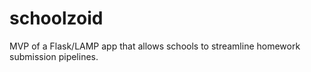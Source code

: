 # schoolzoid
MVP of a Flask/LAMP app that allows schools to streamline homework submission pipelines. 
